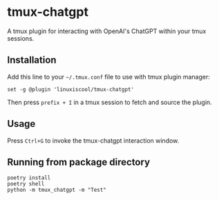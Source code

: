 # tmux-chatgpt

A tmux plugin for interacting with OpenAI's ChatGPT within your tmux sessions.

## Installation

Add this line to your `~/.tmux.conf` file to use with tmux plugin manager:

```
set -g @plugin 'linuxiscool/tmux-chatgpt'
```

Then press `prefix + I` in a tmux session to fetch and source the plugin.

## Usage

Press `Ctrl+G` to invoke the tmux-chatgpt interaction window.

## Running from package directory
```
poetry install
poetry shell
python -m tmux_chatgpt -m "Test"
```

